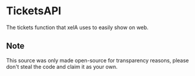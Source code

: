# TicketsAPI
The tickets function that xelA uses to easily show on web.

## Note
This source was only made open-source for transparency reasons, please don't steal the code and claim it as your own.
